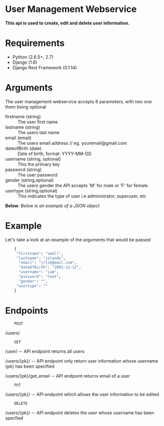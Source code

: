 # User Management Webservice


**This api is used to create, edit and delete user information.**

# Requirements

* Python (2.6.5+, 2.7)
* Django (1.6)
* Django Rest Framework (0.1.14)

# Arguments

The user management webservice accepts 8 parameters, with two one them being optional

<dl>
<dt>firstname  (string) </dt>
  <dd>The user first name</dd>

<dt>lastname  (string)</dt>
  <dd>The users last name  </dd>

<dt>email  (email) </dt>
  <dd>The users email address // eg. youremail@gmail.com</dd>

<dt>dateofBirth  (date)</dt>
  <dd>Date of birth,  format: YYYY-MM-DD</dd>

<dt>username (string, optional)</dt>
  <dd>This the primary key</dd>

<dt>password (string)</dt>
  <dd>The user password</dd>

<dt>gender  (string,optional)</dt>
  <dd>The users gender the API accepts 'M' for male or 'F' for female.</dd>

<dt>usertype (string,optional)</dt>
  <dd>This indicates the type of user i.e administrator, superuser, etc </dd>


**Below**: *Below is an example of a JSON object*

# Example

Let's take a look at an example of the arguments that would be passed


```python
    {
     "firstname": "small",
     "lastname": "islands",
      "email": "jrls@gmail.com",
      "dateOfBirth": "2002-12-12",
      "username": "jam",
      "password": "root",
      "gender": "",
     "usertype": ""
    }

```
# Endpoints

```
    POST
```
<p>/users/</p>

```
    GET
```
<p>/user/       -- API endpoint returns all users</p>
<p>/users/{pk}/    -- API endpoint only return user information whose username {pk} has been specified </p>
<p>/users/{pk}/get_email -- API endpoint returns email of a user

```
    PUT
```
<p>/users/{pk}/   -- API endpoint which allows the user information to be edited </p>

```
    DELETE
```
<p>/users/{pk}/   -- API endpoint deletes the user whose username has been specfied</p>





[build-status-image]: https://secure.travis-ci.org/tomchristie/django-rest-framework.png?branch=master
[travis]: http://travis-ci.org/tomchristie/django-rest-framework?branch=master
[twitter]: https://twitter.com/_tomchristie
[group]: https://groups.google.com/forum/?fromgroups#!forum/django-rest-framework
[0.4]: https://github.com/tomchristie/django-rest-framework/tree/0.4.X
[sandbox]: http://restframework.herokuapp.com/

[index]: http://www.django-rest-framework.org/
[oauth1-section]: http://www.django-rest-framework.org/api-guide/authentication.html#oauthauthentication
[oauth2-section]: http://www.django-rest-framework.org/api-guide/authentication.html#oauth2authentication
[serializer-section]: http://www.django-rest-framework.org/api-guide/serializers.html#serializers
[modelserializer-section]: http://www.django-rest-framework.org/api-guide/serializers.html#modelserializer
[functionview-section]: http://www.django-rest-framework.org/api-guide/views.html#function-based-views
[generic-views]: http://www.django-rest-framework.org/api-guide/generic-views.html
[viewsets]: http://www.django-rest-framework.org/api-guide/viewsets.html
[routers]: http://www.django-rest-framework.org/api-guide/routers.html
[serializers]: http://www.django-rest-framework.org/api-guide/serializers.html
[authentication]: http://www.django-rest-framework.org/api-guide/authentication.html

[rest-framework-2-announcement]: http://www.django-rest-framework.org/topics/rest-framework-2-announcement.html
[2.1.0-notes]: https://groups.google.com/d/topic/django-rest-framework/Vv2M0CMY9bg/discussion
[image]: http://www.django-rest-framework.org/img/quickstart.png

[tox]: http://testrun.org/tox/latest/

[tehjones]: https://twitter.com/tehjones/status/294986071979196416
[wlonk]: https://twitter.com/wlonk/status/261689665952833536
[laserllama]: https://twitter.com/laserllama/status/328688333750407168

[docs]: http://www.django-rest-framework.org/
[urlobject]: https://github.com/zacharyvoase/urlobject
[markdown]: http://pypi.python.org/pypi/Markdown/
[pyyaml]: http://pypi.python.org/pypi/PyYAML
[defusedxml]: https://pypi.python.org/pypi/defusedxml
[django-filter]: http://pypi.python.org/pypi/django-filter
[security-mail]: mailto:rest-framework-security@googlegroups.com